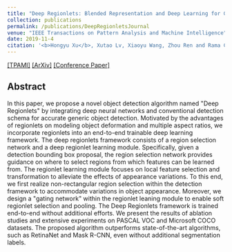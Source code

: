 ```yaml
---
title: "Deep Regionlets: Blended Representation and Deep Learning for Generic Object Detection"
collection: publications
permalink: /publications/DeepRegionletsJournal
venue: "IEEE Transactions on Pattern Analysis and Machine Intelligence"
date: 2019-11-4
citation: '<b>Hongyu Xu</b>, Xutao Lv, Xiaoyu Wang, Zhou Ren and Rama Chellappa. <i>IEEE Transactions on Pattern Analysis and Machine Intelligence</i>. <b>TPAMI</b>.'
---
```


[[TPAMI]](https://www.computer.org/csdl/journal/tp/2021/06/08924653/1fvZgYiEEPC)
[[ArXiv]](https://arxiv.org/abs/1811.11318)
[[Conference Paper]](http://openaccess.thecvf.com/content_ECCV_2018/papers/Hongyu_Xu_Deep_Regionlets_for_ECCV_2018_paper.pdf)


## Abstract
In this paper, we propose a novel object detection algorithm named "Deep Regionlets" by integrating deep neural networks and conventional detection schema for accurate generic object detection. Motivated by the advantages of regionlets on modeling object deformation and multiple aspect ratios, we incorporate regionlets into an end-to-end trainable deep learning framework. The deep regionlets framework consists of a region selection network and a deep regionlet learning module. Specifically, given a detection bounding box proposal, the region selection network provides guidance on where to select regions from which features can be learned from. The regionlet learning module focuses on local feature selection and transformation to alleviate the effects of appearance variations. To this end, we first realize non-rectangular region selection within the detection framework to accommodate variations in object appearance. Moreover, we design a "gating network" within the regionlet leaning module to enable soft regionlet selection and pooling. The Deep Regionlets framework is trained end-to-end without additional efforts. We present the results of ablation studies and extensive experiments on PASCAL VOC and Microsoft COCO datasets. The proposed algorithm outperforms state-of-the-art algorithms, such as RetinaNet and Mask R-CNN, even without additional segmentation labels.

